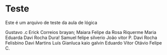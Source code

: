 # Teste
Este é um arquivo de teste da aula de lógica

Gustavo .c
Erick Correios
brayan;
Maiara
Felipe da Rosa Riquerme
Maria Eduarda
Davi Rocha Dura!
Samuel
felipe silverio
João vitor P.
Davi Rocha Felisbino
Davi Martins
Luís
Gianluca
kaio galvin
Eduardo
Vitor
Otávio
Felipe C.

